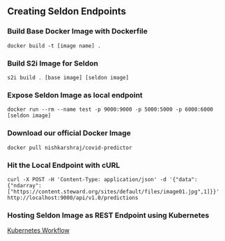 ## Creating Seldon Endpoints

### Build Base Docker Image with Dockerfile

```
docker build -t [image name] .
```

### Build S2i Image for Seldon

```
s2i build . [base image] [seldon image]
```

### Expose Seldon Image as local endpoint

```
docker run --rm --name test -p 9000:9000 -p 5000:5000 -p 6000:6000 [seldon image]
```

### Download our official Docker Image

```
docker pull nishkarshraj/covid-predictor
```

### Hit the Local Endpoint with cURL

```
curl -X POST -H 'Content-Type: application/json' -d '{"data":{"ndarray":["https://content.steward.org/sites/default/files/image01.jpg",1]}}' http://localhost:9000/api/v1.0/predictions
```

### Hosting Seldon Image as REST Endpoint using Kubernetes

[Kubernetes Workflow](kubernetes/)

